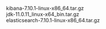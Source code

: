 kibana-7.10.1-linux-x86_64.tar.gz  
jdk-11.0.11_linux-x64_bin.tar.gz  
elasticsearch-7.10.1-linux-x86_64.tar.gz  